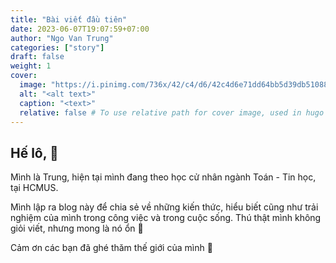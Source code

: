 ```yaml
---
title: "Bài viết đầu tiên"
date: 2023-06-07T19:07:59+07:00
author: "Ngo Van Trung"
categories: ["story"]
draft: false
weight: 1
cover:
  image: "https://i.pinimg.com/736x/42/c4/d6/42c4d6e71dd64bb5d39db5108884e5eb.jpg"
  alt: "<alt text>"
  caption: "<text>"
  relative: false # To use relative path for cover image, used in hugo Page-bundles
---
```


## Hế lô, 🐳

Mình là Trung, hiện tại mình đang theo học cử nhân ngành Toán - Tin học, tại HCMUS.

Mình lập ra blog này để chia sẻ về những kiến thức, hiểu biết cũng như trải nghiệm của mình trong công việc và trong cuộc sống. Thú thật mình không giỏi viết, nhưng mong là nó ổn 🐧

Cảm ơn các bạn đã ghé thăm thế giới của mình 🌊
